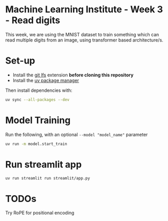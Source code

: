 # Machine Learning Institute - Week 3 - Read digits

This week, we are using the MNIST dataset to train something which can read multiple digits from an image, using transformer based architecture/s.

# Set-up

* Install the [git lfs](https://git-lfs.com/) extension **before cloning this repository**
* Install the [uv package manager](https://docs.astral.sh/uv/getting-started/installation/)

Then install dependencies with:

```bash
uv sync --all-packages --dev
```

# Model Training

Run the following, with an optional `--model "model_name"` parameter

```bash
uv run -m model.start_train
```

# Run streamlit app

```bash
uv run streamlit run streamlit/app.py
```

# TODOs

Try RoPE for positional encoding